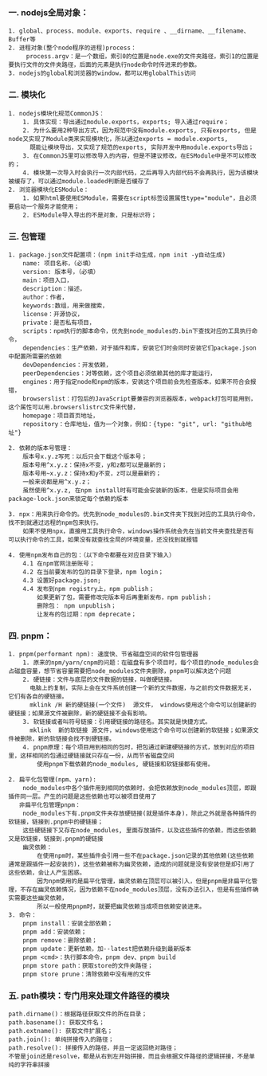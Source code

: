 ### 一. nodejs全局对象：
    1. global、process、module、exports、require 、__dirname、__filename、Buffer等
    2. 进程对象(整个node程序的进程)process：
         process.argv：是一个数组，索引0的位置是node.exe的文件夹路径，索引1的位置是要执行文件的文件夹路径，后面的元素是执行node命令时传进来的参数。
    3. nodejs的global和浏览器的window，都可以用globalThis访问

### 二. 模块化
    1. nodejs模块化规范CommonJS：
        1. 具体实现：导出通过module.exports，exports; 导入通过require；
        2. 为什么要用2种导出方式，因为规范中没有module.exports, 只有exports, 但是node又实现了Module类来实现模块化，所以通过exports = module.exports,
          既能让模块导出，又实现了规范的exports, 实际开发中用module.exports导出；
        3. 在CommonJS里可以修改导入的内容，但是不建议修改，在ESModule中是不可以修改的；
        4. 模块第一次导入时会执行一次内部代码，之后再导入内部代码不会再执行，因为该模块被缓存了，可以通过module.loaded判断是否缓存了    
    2. 浏览器模块化ESModule：
        1. 如果html要使用ESModule，需要在script标签设置属性type="module"，且必须要启动一个服务才能使用；
        2. ESModule导入导出的不是对象，只是标识符；

### 三. 包管理
    1. package.json文件配置项：(npm init手动生成，npm init -y自动生成)
        name: 项目名称，（必填）
        version: 版本号，（必填）
        main：项目入口，
        description：描述，
        author：作者，
        keywords:数组，用来做搜索，
        license：开源协议，
        private：是否私有项目，
        scripts：npm执行的脚本命令，优先到node_modules的.bin下查找对应的工具执行命令，
        dependencies：生产依赖，对于插件和库，安装它们时会同时安装它们package.json中配置所需要的依赖
        devDependencies：开发依赖，
        peerDependencies：对等依赖，这个项目必须依赖其他的库才能运行，
        engines：用于指定node和npm的版本，安装这个项目前会先检查版本，如果不符合会报错，
        browserslist：打包后的JavaScript要兼容的浏览器版本，webpack打包可能用到，这个属性可以用.browserslistrc文件来代替，
        homepage：项目首页地址，
        repository：仓库地址，值为一个对象，例如：{type: "git", url: "github地址"}

    2. 依赖的版本号管理：
        版本号x.y.z写死：以后只会下载这个版本号；
        版本号用^x.y.z：保持x不变，y和z都可以是最新的；
        版本号用~x.y.z：保持x和y不变，z可以是最新的；
        一般来说都是用^x.y.z；
        虽然使用^x.y.z, 在npm install时有可能会安装新的版本，但是实际项目会用package-lock.json来锁定每个依赖的版本

    3. npx：用来执行命令的。优先到node_modules的.bin文件夹下找到对应的工具执行命令，找不到就通过远程的npm包来执行。
        如果不使用npx，直接用工具执行命令，windows操作系统会先在当前文件夹查找是否有可以执行命令的工具，如果没有就查找全局的环境变量，还没找到就报错

    4. 使用npm发布自己的包：（以下命令都要在对应目录下输入）
        4.1 在npm官网注册账号；
        4.2 在当前要发布的包的目录下登录，npm login；
        4.3 设置好package.json;
        4.4 发布到npm registry上，npm publish；
            如果更新了包，需要修改完版本号后再重新发布，npm publish；
            删除包： npm unpublish；
            让发布的包过期：npm deprecate；

### 四. pnpm：
    1. pnpm(performant npm): 速度快、节省磁盘空间的软件包管理器
        1. 原来的npm/yarn/cnpm的问题：在磁盘有多个项目时，每个项目的node_modules会占磁盘容量，想节省容量需要把node_modules文件夹删除，pnpm可以解决这个问题
        2. 硬链接：文件与底层的文件数据的链接，叫做硬链接。
          电脑上的复制，实际上会在文件系统创建一个新的文件数据，与之前的文件数据无关，它们有各自的硬链接。
          mklink /H 新的硬链接(一个文件)  源文件， windows使用这个命令可以创建新的硬链接；如果源文件被删除，新的硬链接不会有影响。
        3. 软链接或者叫符号链接：引用硬链接的路径名。其实就是快捷方式。
          mklink  新的软链接 源文件，windows使用这个命令可以创建新的软链接；如果源文件被删除，新的软链接会找不到硬链接。
        4. pnpm原理：每个项目用到相同的包时，把包通过新建硬链接的方式，放到对应的项目里，这样相同的包通过硬链接就只存在一份，从而节省磁盘空间
            使用pnpm下载依赖的node_modules, 硬链接和软链接都有使用。

    2. 扁平化包管理(npm、yarn):
        node_modules中各个插件用到相同的依赖时，会把依赖放到node_modules顶层，即跟插件同一层。产生的问题是这些依赖也可以被项目使用了
       非扁平化包管理pnpm：
        node_modules下有.pnpm文件夹存放硬链接(就是插件本身)，除此之外就是各种插件的软链接，链接到.pnpm中的硬链接；
        这些硬链接下又存在node_modules, 里面存放插件，以及这些插件的依赖，而这些依赖又是软链接，链接到.pnpm的硬链接
        幽灵依赖：
            在使用npm时，某些插件会引用一些不在package.json记录的其他依赖(这些依赖通常是跟插件一起安装的)，这些依赖被称为幽灵依赖，造成的问题就是没有安装但是却引用了这些依赖，会让人产生困惑。
            因为npm使用的是扁平化管理，幽灵依赖在顶层可以被引入，但是pnpm是非扁平化管理，不存在幽灵依赖情况，因为依赖不在node_modules顶层，没有办法引入，但是有些插件确实需要这些幽灵依赖，
            所以一般使用pnpm时，就要把幽灵依赖当成项目依赖安装进来。
    3. 命令：
        pnpm install：安装全部依赖；
        pnpm add：安装依赖；
        pnpm remove：删除依赖；
        pnpm update：更新依赖，加--latest把依赖升级到最新版本
        pnpm <cmd>：执行脚本命令，pnpm dev、pnpm build
        pnpm store path：获取store的文件夹路径；
        pnpm store prune：清除依赖中没有用的文件

### 五. path模块：专门用来处理文件路径的模块
    path.dirname()：根据路径获取文件的所在目录；
    path.basename(): 获取文件名；
    path.extname(): 获取文件扩展名；
    path.join(): 单纯拼接传入的路径；
    path.resolve(): 拼接传入的路径，并且一定返回绝对路径；
    不管是join还是resolve，都是从右到左开始拼接，而且会根据文件路径的逻辑拼接，不是单纯的字符串拼接